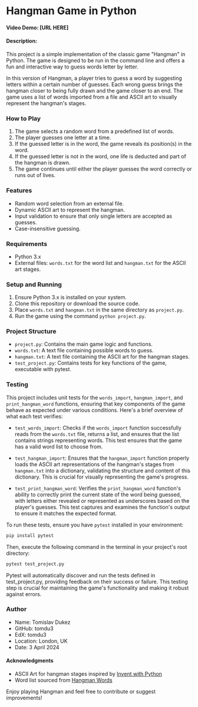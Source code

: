 # Hangman Game in Python

#### Video Demo: [URL HERE]

#### Description:
This project is a simple implementation of the classic game "Hangman" in Python. The game is designed to be run in the command line and offers a fun and interactive way to guess words letter by letter.

In this version of Hangman, a player tries to guess a word by suggesting letters within a certain number of guesses. Each wrong guess brings the hangman closer to being fully drawn and the game closer to an end. The game uses a list of words imported from a file and ASCII art to visually represent the hangman's stages.

### How to Play
1. The game selects a random word from a predefined list of words.
2. The player guesses one letter at a time.
3. If the guessed letter is in the word, the game reveals its position(s) in the word.
4. If the guessed letter is not in the word, one life is deducted and part of the hangman is drawn.
5. The game continues until either the player guesses the word correctly or runs out of lives.

### Features
- Random word selection from an external file.
- Dynamic ASCII art to represent the hangman.
- Input validation to ensure that only single letters are accepted as guesses.
- Case-insensitive guessing.

### Requirements
- Python 3.x
- External files: `words.txt` for the word list and `hangman.txt` for the ASCII art stages.

### Setup and Running
1. Ensure Python 3.x is installed on your system.
2. Clone this repository or download the source code.
3. Place `words.txt` and `hangman.txt` in the same directory as `project.py`.
4. Run the game using the command `python project.py`.

### Project Structure
- `project.py`: Contains the main game logic and functions.
- `words.txt`: A text file containing possible words to guess.
- `hangman.txt`: A text file containing the ASCII art for the hangman stages.
- `test_project.py`: Contains tests for key functions of the game, executable with pytest.


### Testing

This project includes unit tests for the `words_import`, `hangman_import`, and `print_hangman_word` functions, ensuring that key components of the game behave as expected under various conditions. Here's a brief overview of what each test verifies:

- `test_words_import`: Checks if the `words_import` function successfully reads from the `words.txt` file, returns a list, and ensures that the list contains strings representing words. This test ensures that the game has a valid word list to choose from.
  
- `test_hangman_import`: Ensures that the `hangman_import` function properly loads the ASCII art representations of the hangman's stages from `hangman.txt` into a dictionary, validating the structure and content of this dictionary. This is crucial for visually representing the game's progress.
  
- `test_print_hangman_word`: Verifies the `print_hangman_word` function's ability to correctly print the current state of the word being guessed, with letters either revealed or represented as underscores based on the player's guesses. This test captures and examines the function's output to ensure it matches the expected format.

To run these tests, ensure you have `pytest` installed in your environment:

```sh
pip install pytest
```

Then, execute the following command in the terminal in your project's root directory:

```sh
pytest test_project.py
```

Pytest will automatically discover and run the tests defined in test_project.py, providing feedback on their success or failure. This testing step is crucial for maintaining the game's functionality and making it robust against errors.


### Author
- Name: Tomislav Dukez
- GitHub: tomdu3
- EdX: tomdu3
- Location: London, UK
- Date: 3 April 2024

#### Acknowledgments
- ASCII Art for hangman stages inspired by [Invent with Python](https://inventwithpython.com/bigbookpython/project34.html)
- Word list sourced from [Hangman Words](https://www.hangmanwords.com/words)

Enjoy playing Hangman and feel free to contribute or suggest improvements!